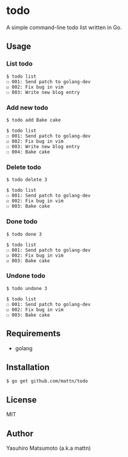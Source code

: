 # todo

A simple command-line todo list written in Go.

## Usage

### List todo
```
$ todo list
☐ 001: Send patch to golang-dev
☑ 002: Fix bug in vim
☐ 003: Write new blog entry
```

### Add new todo
```
$ todo add Bake cake

$ todo list
☐ 001: Send patch to golang-dev
☑ 002: Fix bug in vim
☐ 003: Write new blog entry
☐ 004: Bake cake
```

### Delete todo
```
$ todo delete 3

$ todo list
☐ 001: Send patch to golang-dev
☑ 002: Fix bug in vim
☐ 003: Bake cake
```

### Done todo
```
$ todo done 3

$ todo list
☐ 001: Send patch to golang-dev
☑ 002: Fix bug in vim
☑ 003: Bake cake
```

### Undone todo
```
$ todo undone 3

$ todo list
☐ 001: Send patch to golang-dev
☑ 002: Fix bug in vim
☐ 003: Bake cake
```

## Requirements

* golang

## Installation

```
$ go get github.com/mattn/todo
```

## License

MIT

## Author

Yasuhiro Matsumoto (a.k.a mattn)
